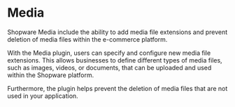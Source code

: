 # Media

Shopware Media include the ability to add media file extensions and prevent deletion of media files within the e-commerce platform.

With the Media plugin, users can specify and configure new media file extensions. This allows businesses to define different types of media files, such as images, videos, or documents, that can be uploaded and used within the Shopware platform.

Furthermore, the plugin helps prevent the deletion of media files that are not used in your application.
